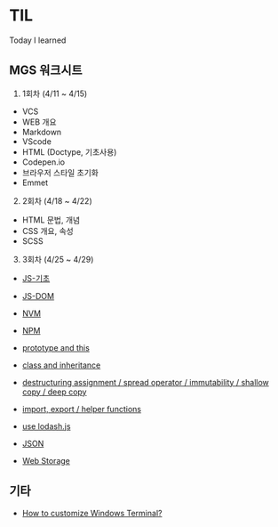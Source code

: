 # TIL

Today I learned

## MGS 워크시트

1. 1회차 (4/11 ~ 4/15)

- VCS
- WEB 개요
- Markdown
- VScode
- HTML (Doctype, 기초사용)
- Codepen.io
- 브라우저 스타일 초기화
- Emmet

2. 2회차 (4/18 ~ 4/22)

- HTML 문법, 개념
- CSS 개요, 속성
- SCSS

3. 3회차 (4/25 ~ 4/29)

- [JS-기초](https://github.com/youngcodej22/TIL/blob/main/posts/03_JS/01_js_basic.md)
- [JS-DOM](https://github.com/youngcodej22/TIL/blob/main/posts/03_JS/03_js_DOM.md)
- [NVM](https://github.com/youngcodej22/TIL/blob/main/posts/07_DEVELOPMENT_TOOLS/01_NVM.md)
- [NPM](https://github.com/youngcodej22/TIL/blob/main/posts/07_DEVELOPMENT_TOOLS/02_NPM.md)
- [prototype and this](https://github.com/youngcodej22/TIL/blob/main/posts/03_JS/04_js_prototype_this.md)
- [class and inheritance](https://github.com/youngcodej22/TIL/blob/main/posts/03_JS/05_js_class.md)

- [destructuring assignment / spread operator / immutability / shallow copy / deep copy](https://github.com/youngcodej22/TIL/blob/main/posts/03_JS/07_js_use_object_array.md)
- [import, export / helper functions](https://github.com/youngcodej22/TIL/blob/main/posts/03_JS/08_js_helper_functions.md)
- [use lodash.js](https://github.com/youngcodej22/TIL/blob/main/posts/03_JS/09_lib_lodash.md)
- [JSON](https://github.com/youngcodej22/TIL/blob/main/posts/03_JS/10_js_json.md)
- [Web Storage](https://github.com/youngcodej22/TIL/blob/main/posts/03_JS/11_storage.md)

## 기타

- [How to customize Windows Terminal?](https://github.com/youngcodej22/TIL/blob/main/posts/07_DEVELOPMENT_TOOLS/03_customize_windowsTerminal.md)
